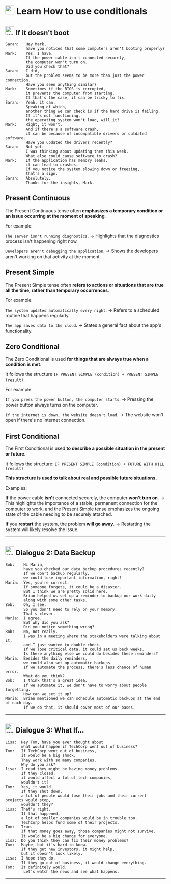# <img width="28" height="28" src="https://img.icons8.com/color/28/great-britain.png" alt="great britain"/> Learn How to use conditionals

## <img width="28" height="28" src="https://img.icons8.com/color/28/great-britain.png" alt="great britain"/> If it doesn't boot


```
Sarah:   Hey Mark,
         have you noticed that some computers aren't booting properly?
Mark:    Yes, I have.
         If the power cable isn't connected securely,
         the computer won't turn on.
         Did you check that?
Sarah:   I did,
         but the problem seems to be more than just the power connection.
         Have you seen anything similar?
Mark:    Sometimes if the BIOS is corrupted,
         it prevents the computer from starting.
         If that's the case, it can be tricky to fix.
Sarah:   Yeah, it can.
         Speaking of which,
         another thing we can check is if the hard drive is failing.
         If it's not functioning,
         the operating system won't load, will it?
Mark:    Right, it won't.
         And if there's a software crash,
         it can be because of incompatible drivers or outdated software.
         Have you updated the drivers recently?
Sarah:   Not yet.
         I was thinking about updating them this week.
         What else could cause software to crash?
Mark:    If the application has memory leaks,
         it can lead to crashes.
         If you notice the system slowing down or freezing,
         that's a sign.
Sarah:   Absolutely.
         Thanks for the insights, Mark.
```

## Present Continuous

The Present Continuous tense often **emphasizes a temporary condition or an issue occurring at the moment of speaking**. 

For example:

`The server isn't running diagnostics`. -> Highlights that the diagnostics process isn't happening right now.

`Developers aren't debugging the application`. -> Shows the developers aren't working on that activity at the moment.

## Present Simple

The Present Simple tense often **refers to actions or situations that are true all the time, rather than temporary occurrences**. 

For example:

`The system updates automatically every night`. -> Refers to a scheduled routine that happens regularly.

`The app saves data to the cloud`. -> States a general fact about the app's functionality.

## Zero Conditional

The Zero Conditional is used **for things that are always true when a condition is met**.

It follows the structure `IF PRESENT SIMPLE (condition) + PRESENT SIMPLE (result)`. 

For example:

`If you press the power button, the computer starts`. -> Pressing the power button always turns on the computer.

`If the internet is down, the website doesn't load`. -> The website won't open if there's no internet connection.



## First Conditional 

The First Conditional is used **to describe a possible situation in the present or future**. 

It follows the structure:  `IF PRESENT SIMPLE (condition) + FUTURE WITH WILL (result)` 

**This structure is used to talk about real and possible future situations.**

Examples: 

**If** the power cable **isn't** connected securely, the computer **won't turn on**.  -> This highlights the importance of a stable, permanent connection for the computer to work, and the Present Simple tense emphasizes the ongoing state of the cable needing to be securely attached.

**If** you **restart** the system, the problem **will go away**. -> Restarting the system will likely resolve the issue.


---

## <img width="28" height="28" src="https://img.icons8.com/color/28/great-britain.png" alt="great britain"/>  Dialogue 2: Data Backup

```
Bob:    Hi Maria,
        have you checked our data backup procedures recently?
        If we don't backup regularly,
        we could lose important information, right?
Maria:  Yes, you're correct.
        If someone forgets, it could be a disaster.
        But I think we are pretty solid here.
        Brian helped us set up a reminder to backup our work daily
        along with some other tasks.
Bob:    Oh, I see.
        So you don't need to rely on your memory.
        That's clever.
Maria:  I agree.
        But why did you ask?
        Did you notice something wrong?
Bob:    No, not really.
        I was in a meeting where the stakeholders were talking about it,
        and I just wanted to double check.
        If we lose critical data, it could set us back weeks.
        Is there anything else we could do besides these reminders?
Maria:  Besides the daily reminders,
        we could also set up automatic backups.
        If we automate the process, there's less chance of human error.
        What do you think?
Bob:    I think that's a great idea.
        If we automate it, we don't have to worry about people forgetting.
        How can we set it up?
Maria:  Brian mentioned we can schedule automatic backups at the end of each day.
        If we do that, it should cover most of our bases.
```

---

## <img width="28" height="28" src="https://img.icons8.com/color/28/great-britain.png" alt="great britain"/>  Dialogue 3: What If...


```
Lisa:  Hey Tom, have you ever thought about
       what would happen if TechCorp went out of business?
Tom:   If TechCorp went out of business,
       it would be a big shock.
       They work with so many companies.
       Why do you ask?
lisa:  I read they might be having money problems.
       If they closed,
       it would affect a lot of tech companies,
       wouldn't it?
Tom:   Yes, it would.
       If they shut down,
       a lot of people would lose their jobs and their current projects would stop,
       wouldn't they?
Lisa:  That's right.
       If that happened,
       a lot of smaller companies would be in trouble too.
       TechCorp helps fund some of their projects.
Tom:   True.
       If that money goes away, those companies might not survive.
       It would be a big change for everyone.
Lisa:  Do you think they can fix their money problems?
Tom:   Maybe, but it's hard to know.
       If they get new investors, it might help,
       but it doesn't look likely.
Lisa:  I hope they do.
       If they go out of business, it would change everything.
Tom:   It definitely would.
        Let's watch the news and see what happens.
```

---


